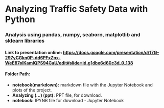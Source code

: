 # Analyzing Traffic Safety Data with Python 



### Analysis using pandas, numpy, seaborn, matplotlib and sklearn libraries



#### Link to presentation online: https://docs.google.com/presentation/d/17G-297yCGkn0P-dd6PFxZpx-WeE87olKamlQPS94GaU/edit#slide=id.g1dbe6d60c3d_0_138



#### Folder Path: 



- **notebook(markdown):** markdown file with the Jupyter Notebook and plots of the project.
- **Analyzing (...) (ppt):** PPT file, for download.
- **notebook:** IPYNB file for download - Jupyter Notebook